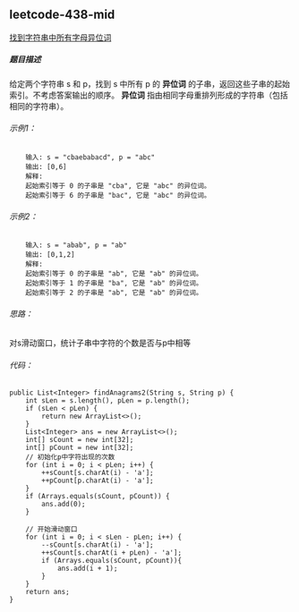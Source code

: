 ## leetcode-438-mid

[找到字符串中所有字母异位词](https://leetcode.cn/problems/find-all-anagrams-in-a-string/description/)

##### 题目描述

给定两个字符串 s 和 p，找到 s 中所有 p 的 **异位词** 的子串，返回这些子串的起始索引。不考虑答案输出的顺序。
**异位词** 指由相同字母重排列形成的字符串（包括相同的字符串）。

###### 示例1：
```
    输入: s = "cbaebabacd", p = "abc"
    输出: [0,6]
    解释:
    起始索引等于 0 的子串是 "cba", 它是 "abc" 的异位词。
    起始索引等于 6 的子串是 "bac", 它是 "abc" 的异位词。
```

###### 示例2：
```
    输入: s = "abab", p = "ab"
    输出: [0,1,2]
    解释:
    起始索引等于 0 的子串是 "ab", 它是 "ab" 的异位词。
    起始索引等于 1 的子串是 "ba", 它是 "ab" 的异位词。
    起始索引等于 2 的子串是 "ab", 它是 "ab" 的异位词。
```

###### 思路：
对s滑动窗口，统计子串中字符的个数是否与p中相等

###### 代码：

```
public List<Integer> findAnagrams2(String s, String p) {
    int sLen = s.length(), pLen = p.length();
    if (sLen < pLen) {
        return new ArrayList<>();
    }
    List<Integer> ans = new ArrayList<>();
    int[] sCount = new int[32];
    int[] pCount = new int[32];
    // 初始化p中字符出现的次数
    for (int i = 0; i < pLen; i++) {
        ++sCount[s.charAt(i) - 'a'];
        ++pCount[p.charAt(i) - 'a'];
    }
    if (Arrays.equals(sCount, pCount)) {
        ans.add(0);
    }

    // 开始滑动窗口
    for (int i = 0; i < sLen - pLen; i++) {
        --sCount[s.charAt(i) - 'a'];
        ++sCount[s.charAt(i + pLen) - 'a'];
        if (Arrays.equals(sCount, pCount)){
            ans.add(i + 1);
        }
    }
    return ans;
}
```
